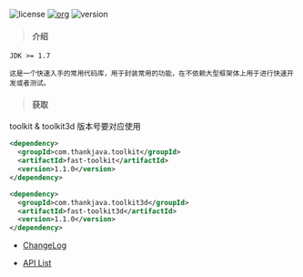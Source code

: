 ![license](https://img.shields.io/badge/license-Apache2.0-100000.svg)
[![org](https://img.shields.io/badge/org-@LazyKoala-blue.svg)](https://github.com/lazy-koala/)
![version](https://img.shields.io/maven-metadata/v/http/central.maven.org/maven2/com/thankjava/toolkit/fast-toolkit/maven-metadata.xml.svg)

> #### 介绍

```
JDK >= 1.7

这是一个快速入手的常用代码库，用于封装常用的功能，在不依赖大型框架体上用于进行快速开发或者测试。
```

> #### 获取
toolkit & toolkit3d 版本号要对应使用

```xml
<dependency>
  <groupId>com.thankjava.toolkit</groupId>
  <artifactId>fast-toolkit</artifactId>
  <version>1.1.0</version>
</dependency>
```

```xml
<dependency>
  <groupId>com.thankjava.toolkit3d</groupId>
  <artifactId>fast-toolkit3d</artifactId>
  <version>1.1.0</version>
</dependency>
```

- [ChangeLog](https://github.com/lazy-koala/java-toolkit/blob/master/doc/changelog.md)

- [API List](https://github.com/lazy-koala/java-toolkit/blob/master/doc/apilist.md)
